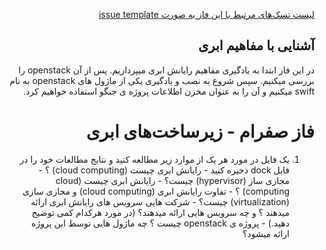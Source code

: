 <div dir="rtl" align='right'>


[لیست تسک‌های مرتبط با این فاز به صورت issue template](./issue-Phase00.md)

##  آشنایی با مفاهیم ابری 
 
در این فاز ابتدا به یادگیری مفاهیم رایانش ابری میپردازیم. پس از آن openstack را بررسی میکنیم. سپس شروع به نصب و یادگیری یکی از ماژول های  openstack به نام swift میکنیم و آن را به عنوان مخزن اطلاعات پروژه ی جنگو استفاده خواهیم کرد.
 
  # فاز صفرام - زیرساخت‌های ابری
 1.  یک فایل در مورد هر یک از موارد زیر مطالعه کنید و نتایج مطالعات خود را در قابل dock ذخیره کنید
    - رایانش ابری چیست (cloud computing) ؟
    - مجازی ساز (hypervisor) چیست؟
    - رایانش ابری چیست (cloud computing) ؟
    - تفاوت رایانش ابری (cloud computing) و مجازی سازی (virtualization) چیست؟
    - شرکت هایی سرویس های رایانش ابری ارائه میدهند ؟ و چه سرویس هایی ارائه میدهند؟ (در مورد هرکدام کمی توضیح دهید.)
    - پروژه ی openstack چیست ؟ چه ماژول هایی توسط این پروژه ارائه میشود؟

 
 
 

